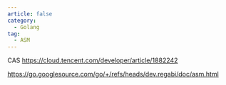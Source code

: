 ```yaml
---
article: false
category:
  - Golang
tag:
  - ASM
---
```


CAS https://cloud.tencent.com/developer/article/1882242

https://go.googlesource.com/go/+/refs/heads/dev.regabi/doc/asm.html